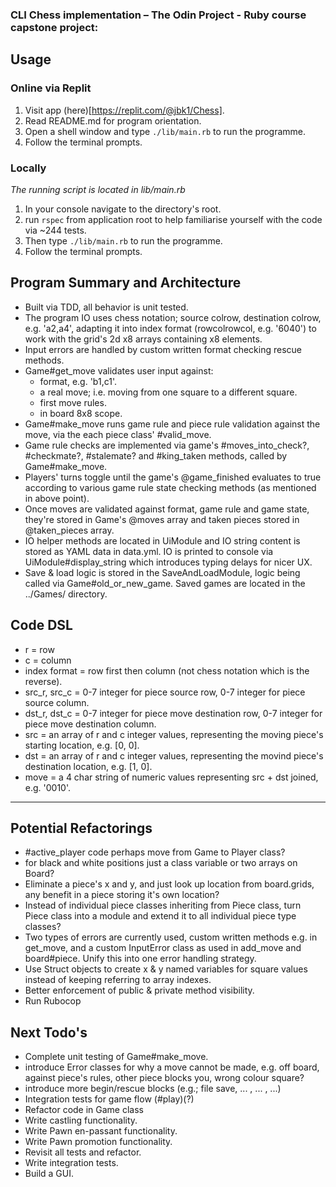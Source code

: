 ### CLI Chess implementation – The Odin Project - Ruby course capstone project:

## Usage

### Online via Replit
1. Visit app (here)[https://replit.com/@jbk1/Chess].
2. Read README.md for program orientation.
3. Open a shell window and type `./lib/main.rb` to run the programme.
4. Follow the terminal prompts.

### Locally
*The running script is located in lib/main.rb*
1. In your console navigate to the directory's root.
2. run `rspec` from application root to help familiarise yourself with the code via ~244 tests.
3. Then type `./lib/main.rb` to run the programme.
4. Follow the terminal prompts.

## Program Summary and Architecture
- Built via TDD, all behavior is unit tested.
- The program IO uses chess notation; source colrow, destination colrow, e.g. 'a2,a4', adapting it into index format (rowcolrowcol, e.g. '6040') to work with the grid's 2d x8 arrays containing x8 elements.
- Input errors are handled by custom written format checking rescue methods.
- Game#get_move validates user input against:
  - format, e.g. 'b1,c1'.
  - a real move; i.e. moving from one square to a different square.
  - first move rules.
  - in board 8x8 scope.
- Game#make_move runs game rule and piece rule validation against the move, via the each piece class' #valid_move.
- Game rule checks are implemented via game's #moves_into_check?, #checkmate?, #stalemate? and #king_taken methods, called by Game#make_move.
- Players' turns toggle until the game's @game_finished evaluates to true according to various game rule state checking methods (as mentioned in above point).
- Once moves are validated against format, game rule and game state, they're stored in Game's @moves array and taken pieces stored in @taken_pieces array.
- IO helper methods are located in UiModule and IO string content is stored as YAML data in data.yml. IO is printed to console via UiModule#display_string which introduces typing delays for nicer UX.
- Save & load logic is stored in the SaveAndLoadModule, logic being called via Game#old_or_new_game. Saved games are located in the ../Games/ directory.

## Code DSL
- r = row
- c = column
- index format = row first then column (not chess notation which is the reverse).
- src_r, src_c = 0-7 integer for piece source row, 0-7 integer for piece source column.
- dst_r, dst_c = 0-7 integer for piece move destination row, 0-7 integer for piece move destination column.
- src = an array of r and c integer values, representing the moving piece's starting location, e.g. [0, 0].
- dst = an array of r and c integer values, representing the movind piece's destination location, e.g. [1, 0].
- move = a 4 char string of numeric values representing src + dst joined, e.g. '0010'. 

__________________________________________

## Potential Refactorings
- #active_player code perhaps move from Game to Player class?
- for black and white positions just a class variable or two arrays on Board?
- Eliminate a piece's x and y, and just look up location from board.grids, any benefit in a piece storing it's own location?
- Instead of individual piece classes inheriting from Piece class, turn Piece class into a module and extend it to all individual piece type classes?
- Two types of errors are currently used, custom written methods e.g. in get_move, and a custom InputError class as used in add_move and board#piece. Unify this into one error handling strategy.
- Use Struct objects to create x & y named variables for square values instead of keeping referring to array indexes.
- Better enforcement of public & private method visibility.
- Run Rubocop

## Next Todo's 
- Complete unit testing of Game#make_move.
- introduce Error classes for why a move cannot be made, e.g. off board, against piece's rules, other piece blocks you, wrong colour square?
- introduce more begin/rescue blocks (e.g.; file save, ... , ... , ...)
- Integration tests for game flow (#play)(?)
- Refactor code in Game class
- Write castling functionality.
- Write Pawn en-passant functionality.
- Write Pawn promotion functionality.
- Revisit all tests and refactor.
- Write integration tests.
- Build a GUI.